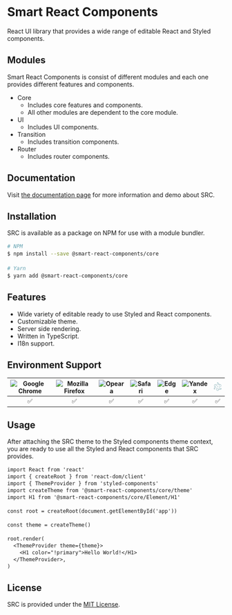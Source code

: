 # Smart React Components

React UI library that provides a wide range of editable React and Styled components.

## Modules

Smart React Components is consist of different modules and each one provides different features and components.

* Core
  * Includes core features and components.
  * All other modules are dependent to the core module.
* UI
  * Includes UI components.
* Transition
  * Includes transition components.
* Router
  * Includes router components.

## Documentation

Visit [the documentation page](https://cevadtokatli.github.io/smart-react-components/) for more information and demo about SRC.

## Installation

SRC is available as a package on NPM for use with a module bundler.

```sh
# NPM
$ npm install --save @smart-react-components/core

# Yarn
$ yarn add @smart-react-components/core
```

## Features

* Wide variety of editable ready to use Styled and React components.
* Customizable theme.
* Server side rendering.
* Written in TypeScript.
* I18n support.

## Environment Support

![Google Chrome](https://raw.githubusercontent.com/alrra/browser-logos/master/src/chrome/chrome_24x24.png) | ![Mozilla Firefox](https://raw.githubusercontent.com/alrra/browser-logos/master/src/firefox/firefox_24x24.png) | ![Opeara](https://raw.githubusercontent.com/alrra/browser-logos/master/src/opera/opera_24x24.png) | ![Safari](https://raw.githubusercontent.com/alrra/browser-logos/master/src/safari-ios/safari-ios_24x24.png) | ![Edge](https://raw.githubusercontent.com/alrra/browser-logos/master/src/edge/edge_24x24.png) | ![Yandex](https://raw.githubusercontent.com/alrra/browser-logos/master/src/yandex/yandex_24x24.png) | ![Electron](https://raw.githubusercontent.com/alrra/browser-logos/master/src/electron/electron_24x24.png)
:-: | :-: | :-: | :-: | :-: | :-: | :-:
:white_check_mark: | :white_check_mark: | :white_check_mark: | :white_check_mark: | :white_check_mark: | :white_check_mark: | :white_check_mark:
## Usage

After attaching the SRC theme to the Styled components theme context, you are ready to use all the Styled and React components that SRC provides.

```react
import React from 'react'
import { createRoot } from 'react-dom/client'
import { ThemeProvider } from 'styled-components'
import createTheme from '@smart-react-components/core/theme'
import H1 from '@smart-react-components/core/Element/H1'

const root = createRoot(document.getElementById('app'))

const theme = createTheme()

root.render(
  <ThemeProvider theme={theme}>
    <H1 color="!primary">Hello World!</H1>
  </ThemeProvider>,
)
```

## License

SRC is provided under the [MIT License](https://opensource.org/licenses/MIT).
